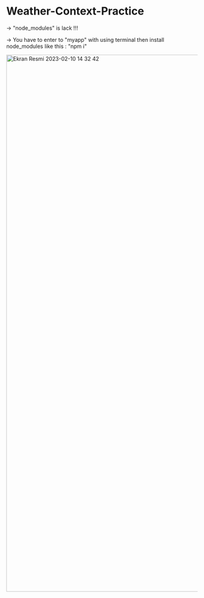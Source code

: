 # Weather-Context-Practice
-> "node_modules" is lack !!!

-> You have to enter to "myapp" with using terminal then install node_modules like this : "npm i" 

<img width="1415" alt="Ekran Resmi 2023-02-10 14 32 42" src="https://user-images.githubusercontent.com/85365132/218082669-c9e2a308-a5ba-4f08-8121-c228c7ba9376.png">
